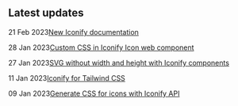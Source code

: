 <!-- DO NOT EDIT THIS COMPONENT IT IS AUTOGENERATED -->
## Latest updates

<div class="latest-news">
<p><span>21 Feb 2023</span><a href="/news/2023#new-iconify-documentation">New Iconify documentation</a></p>
<p><span>28 Jan 2023</span><a href="/news/2023#custom-css-in-iconify-icon-web-component">Custom CSS in Iconify Icon web component</a></p>
<p><span>27 Jan 2023</span><a href="/news/2023#svg-without-width-and-height-with-iconify-components">SVG without width and height with Iconify components</a></p>
<p><span>11 Jan 2023</span><a href="/news/2023#iconify-for-tailwind-css">Iconify for Tailwind CSS</a></p>
<p><span>09 Jan 2023</span><a href="/news/2023#generate-css-for-icons-with-iconify-api">Generate CSS for icons with Iconify API</a></p>
</div>
